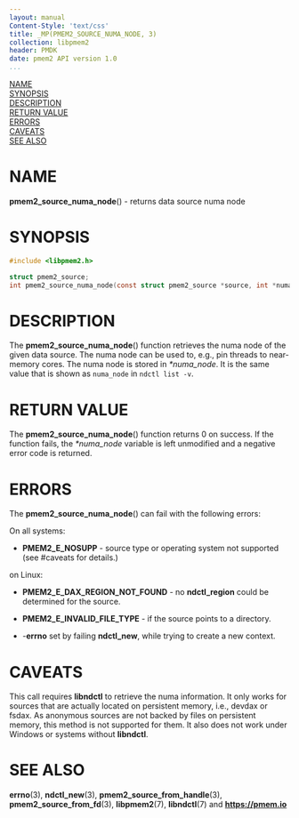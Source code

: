 ```yaml
---
layout: manual
Content-Style: 'text/css'
title: _MP(PMEM2_SOURCE_NUMA_NODE, 3)
collection: libpmem2
header: PMDK
date: pmem2 API version 1.0
...
```


[comment]: <> (SPDX-License-Identifier: BSD-3-Clause)
[comment]: <> (Copyright 2020, Intel Corporation)

[comment]: <> (pmem2_source_numa_node.3 -- man page for pmem2_source_numa_node)

[NAME](#name)<br />
[SYNOPSIS](#synopsis)<br />
[DESCRIPTION](#description)<br />
[RETURN VALUE](#return-value)<br />
[ERRORS](#errors)<br />
[CAVEATS](#caveats)<br />
[SEE ALSO](#see-also)<br />

# NAME #

**pmem2_source_numa_node**() - returns data source numa node

# SYNOPSIS #

```c
#include <libpmem2.h>

struct pmem2_source;
int pmem2_source_numa_node(const struct pmem2_source *source, int *numa_node);
```

# DESCRIPTION #

The **pmem2_source_numa_node**() function retrieves the numa node of the given data source.
The numa node can be used to, e.g., pin threads to near-memory cores. The numa node is stored in *\*numa_node*.
It is the same value that is shown as `numa_node` in `ndctl list -v`.

# RETURN VALUE #

The **pmem2_source_numa_node**() function returns 0 on success.
If the function fails, the *\*numa_node* variable is left unmodified and a negative error code is returned.

# ERRORS #

The **pmem2_source_numa_node**() can fail with the following errors:

On all systems:

* **PMEM2_E_NOSUPP** - source type or operating system not supported (see #caveats for details.)

on Linux:

* **PMEM2_E_DAX_REGION_NOT_FOUND** - no **ndctl_region** could be determined for the source.

* **PMEM2_E_INVALID_FILE_TYPE** - if the source points to a directory.

* -**errno** set by failing **ndctl_new**, while trying to create a new context.

# CAVEATS #

This call requires **libndctl** to retrieve the numa information.
It only works for sources that are actually located on persistent memory, i.e., devdax or fsdax.
As anonymous sources are not backed by files on persistent memory, this method is not supported for them.
It also does not work under Windows or systems without **libndctl**.

# SEE ALSO #

**errno**(3), **ndctl_new**(3), **pmem2_source_from_handle**(3),
**pmem2_source_from_fd**(3), **libpmem2**(7), **libndctl**(7) and **<https://pmem.io>**
